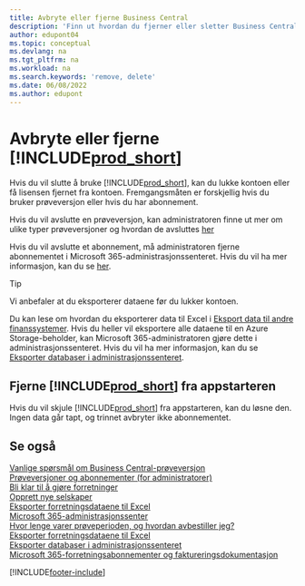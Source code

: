 ```yaml
---
title: Avbryte eller fjerne Business Central
description: 'Finn ut hvordan du fjerner eller sletter Business Central-opplevelsen hvis du har et prøveversjonsabonnement, eller hvis du har et betalt abonnement.'
author: edupont04
ms.topic: conceptual
ms.devlang: na
ms.tgt_pltfrm: na
ms.workload: na
ms.search.keywords: 'remove, delete'
ms.date: 06/08/2022
ms.author: edupont
---
```

# Avbryte eller fjerne [!INCLUDE[prod_short](includes/prod_short.md)]

Hvis du vil slutte å bruke [!INCLUDE[prod_short](includes/prod_short.md)], kan du lukke kontoen eller få lisensen fjernet fra kontoen. Fremgangsmåten er forskjellig hvis du bruker prøveversjon eller hvis du har abonnement.  

Hvis du vil avslutte en prøveversjon, kan administratoren finne ut mer om ulike typer prøveversjoner og hvordan de avsluttes [her](/dynamics365/business-central/dev-itpro/administration/trials-subscriptions)  

Hvis du vil avslutte et abonnement, må administratoren fjerne abonnementet i Microsoft 365-administrasjonssenteret. Hvis du vil ha mer informasjon, kan du se [her](/dynamics365/business-central/dev-itpro/administration/trials-subscriptions?#removing-a-subscription).  

> [!TIP]
> Vi anbefaler at du eksporterer dataene før du lukker kontoen.

Du kan lese om hvordan du eksporterer data til Excel i [Eksport data til andre finanssystemer](about-export-data.md#exporting-data-to-other-finance-systems). Hvis du heller vil eksportere alle dataene til en Azure Storage-beholder, kan Microsoft 365-administratoren gjøre dette i administrasjonssenteret. Hvis du vil ha mer informasjon, kan du se [Eksporter databaser i administrasjonssenteret](/dynamics365/business-central/dev-itpro/administration/tenant-admin-center-database-export).  

## Fjerne [!INCLUDE[prod_short](includes/prod_short.md)] fra appstarteren

Hvis du vil skjule [!INCLUDE[prod_short](includes/prod_short.md)] fra appstarteren, kan du løsne den. Ingen data går tapt, og trinnet avbryter ikke abonnementet.  

## Se også

[Vanlige spørsmål om Business Central-prøveversjon](trial-faq.md)  
[Prøveversjoner og abonnementer (for administratorer)](/dynamics365/business-central/dev-itpro/administration/trials-subscriptions)  
[Bli klar til å gjøre forretninger](ui-get-ready-business.md)  
[Opprett nye selskaper](about-new-company.md)  
[Eksporter forretningsdataene til Excel](about-export-data.md)  
[Microsoft 365-administrasjonssenter](https://admin.microsoft.com/)  
[Hvor lenge varer prøveperioden, og hvordan avbestiller jeg?](https://community.dynamics.com/business/b/financials/archive/2016/11/28/how-long-is-the-trial-period-and-how-do-i-cancel)  
[Eksporter forretningsdataene til Excel](about-export-data.md)  
[Eksporter databaser i administrasjonssenteret](/dynamics365/business-central/dev-itpro/administration/tenant-admin-center-database-export)  
[Microsoft 365-forretningsabonnementer og faktureringsdokumentasjon](/microsoft-365/commerce/)  

[!INCLUDE[footer-include](includes/footer-banner.md)]